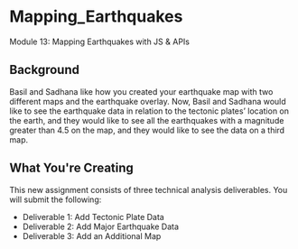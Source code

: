 # Mapping_Earthquakes
Module 13: Mapping Earthquakes with JS &amp; APIs

## Background
Basil and Sadhana like how you created your earthquake map with two different maps and the earthquake overlay. Now, Basil and Sadhana would like to see the earthquake data in relation to the tectonic plates’ location on the earth, and they would like to see all the earthquakes with a magnitude greater than 4.5 on the map, and they would like to see the data on a third map.

## What You're Creating
This new assignment consists of three technical analysis deliverables. You will submit the following:
- Deliverable 1: Add Tectonic Plate Data
- Deliverable 2: Add Major Earthquake Data
- Deliverable 3: Add an Additional Map
